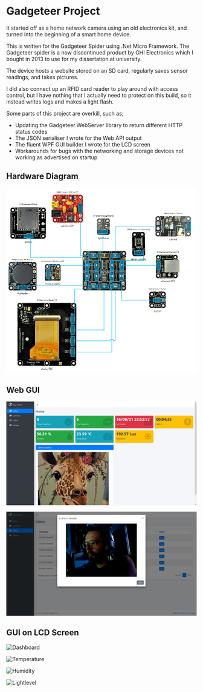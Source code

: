 # Gadgeteer Project

It started off as a home network camera using an old electronics kit, and turned into the beginning of a smart home device.

This is written for the Gadgeteer Spider using .Net Micro Framework. The Gadgeteer spider is a now discontinued product by GHI Electronics which I bought in 2013 to use for my dissertation at university.

The device hosts a website stored on an SD card, regularly saves sensor readings, and takes pictures.

I did also connect up an RFID card reader to play around with access control, but I have nothing that I actually need to protect on this build, so it instead writes logs and makes a light flash.

Some parts of this project are overkill, such as;

- Updating the Gadgeteer.WebServer library to return different HTTP status codes
- The JSON serialiser I wrote for the Web API output
- The fluent WPF GUI builder I wrote for the LCD screen
- Workarounds for bugs with the networking and storage devices not working as advertised on startup

## Hardware Diagram

![Hardware](./img/hardware.png)

## Web GUI

![Website](./img/website_index.png)

![Gallery](./img/website_gallery.png)

## GUI on LCD Screen

![Dashboard](./img/screen_dashboard.png)

![Temperature](./img/screen_temperature.png)

![Humidity](./img/screen_humidity.png)

![Lightlevel](./img/screen_lightlevel.png)
